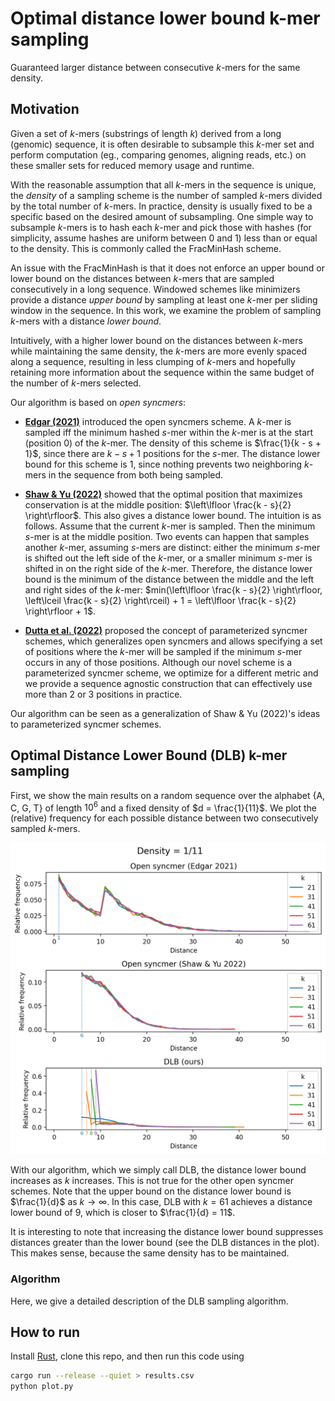# Optimal distance lower bound k-mer sampling
Guaranteed larger distance between consecutive $k$-mers for the same density.

## Motivation
Given a set of $k$-mers (substrings of length $k$) derived from a long (genomic) sequence,
it is often desirable to subsample this $k$-mer set and perform computation (eg., comparing genomes, aligning reads, etc.) on these
smaller sets for reduced memory usage and runtime.

With the reasonable assumption that all $k$-mers in the sequence is unique,
the *density* of a sampling scheme is the number of sampled $k$-mers divided by the total number of $k$-mers.
In practice, density is usually fixed to be a specific based on the desired amount of subsampling.
One simple way to subsample $k$-mers is to hash each $k$-mer and pick those with hashes
(for simplicity, assume hashes are uniform between 0 and 1) less than or equal to the density.
This is commonly called the FracMinHash scheme.

An issue with the FracMinHash is that it does not enforce an upper bound or lower bound on the
distances between $k$-mers that are sampled consecutively in a long sequence.
Windowed schemes like minimizers provide a distance *upper bound* by sampling at least one $k$-mer per sliding window
in the sequence.
In this work, we examine the problem of sampling $k$-mers with a distance *lower bound*.

Intuitively, with a higher lower bound on the distances between $k$-mers while maintaining the same density,
the $k$-mers are more evenly spaced along a sequence, resulting in less clumping of $k$-mers and hopefully
retaining more information about the sequence within the same budget of the number of $k$-mers selected.

Our algorithm is based on *open syncmers*:
* [**Edgar (2021)**](https://doi.org/10.7717/peerj.10805) introduced the open syncmers scheme. A $k$-mer is sampled iff
the minimum hashed $s$-mer within the $k$-mer is at the start (position 0) of the $k$-mer.
The density of this scheme is $\frac{1}{k - s + 1}$, since there are $k - s + 1$
positions for the $s$-mer. The distance lower bound for this scheme is 1, since nothing prevents
two neighboring $k$-mers in the sequence from both being sampled.

* [**Shaw & Yu (2022)**](https://doi.org/10.1093/bioinformatics/btab790) showed that the optimal position that maximizes conservation
is at the middle position: $\left\lfloor \frac{k - s}{2} \right\rfloor$. This also gives a distance lower bound.
The intuition is as follows.
Assume that the current $k$-mer is sampled. Then the minimum $s$-mer is at the middle position.
Two events can happen that samples another $k$-mer, assuming $s$-mers are distinct:
either the minimum $s$-mer is shifted out the left side of the $k$-mer,
or a smaller minimum $s$-mer is shifted in on the right side of the $k$-mer.
Therefore, the distance lower bound is the minimum of the distance between the middle and the left and right sides
of the $k$-mer: $min(\left\lfloor \frac{k - s}{2} \right\rfloor, \left\lceil \frac{k - s}{2} \right\rceil) + 1 = \left\lfloor \frac{k - s}{2} \right\rfloor + 1$.

* [**Dutta et al. (2022)**](https://doi.org/10.1371/journal.pcbi.1010638) proposed the concept of parameterized syncmer schemes, which generalizes
open syncmers and allows specifying a set of positions where the $k$-mer will be sampled if the
minimum $s$-mer occurs in any of those positions. Although our novel scheme is a parameterized syncmer scheme,
we optimize for a different metric and we provide a sequence agnostic construction that can effectively use more
than 2 or 3 positions in practice.

Our algorithm can be seen as a generalization of Shaw & Yu (2022)'s ideas to parameterized syncmer schemes.

## Optimal Distance Lower Bound (DLB) k-mer sampling
First, we show the main results on a random sequence over the alphabet {A, C, G, T} of length $10^6$
and a fixed density of $d = \frac{1}{11}$. We plot the (relative) frequency for each possible distance
between two consecutively sampled $k$-mers.

![Plot of distances for each algorithm](distances.png)

With our algorithm, which we simply call DLB, the distance lower bound increases as $k$ increases.
This is not true for the other open syncmer schemes.
Note that the upper bound on the distance lower bound is $\frac{1}{d}$ as $k \to \infty$.
In this case, DLB with $k = 61$ achieves a distance lower bound of 9, which is closer to $\frac{1}{d} = 11$.

It is interesting to note that increasing the distance lower bound suppresses distances
greater than the lower bound (see the DLB distances in the plot). This makes sense, because
the same density has to be maintained.

### Algorithm
Here, we give a detailed description of the DLB sampling algorithm.

## How to run
Install [Rust](https://www.rust-lang.org/tools/install), clone this repo, and then run this code using
```bash
cargo run --release --quiet > results.csv
python plot.py
```
